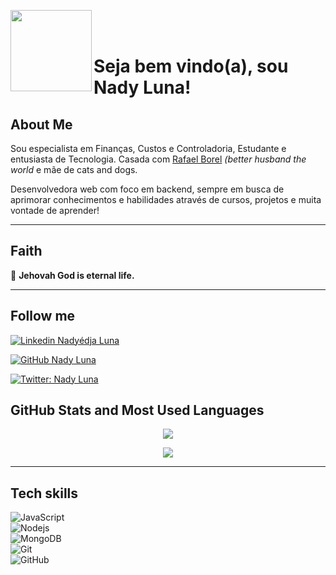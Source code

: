 <p>
    <img src="https://media.giphy.com/media/ule4vhcY1xEKQ/giphy.gif" width="130px" align="left"> 
    <br> </br>
</p>

# Seja bem vindo(a), sou Nady Luna! 

## About Me 

Sou especialista em Finanças, Custos e Controladoria, Estudante e entusiasta de Tecnologia.  Casada com [Rafael Borel](https://www.linkedin.com/in/rafaelborel/) _(better husband the world_ e mãe de cats and dogs.
  
Desenvolvedora web com foco em backend, sempre em busca de aprimorar conhecimentos e
habilidades através de cursos, projetos e muita vontade de aprender!

---
## Faith
 :raised_hands: **Jehovah God is eternal life.**</p>
___
## Follow me

[![Linkedin Nadyédja Luna](https://img.shields.io/badge/-LinkedIn-blue?style=flat-square&logo=Linkedin&logoColor=white&link=https://https://www.linkedin.com/in/nadyluna-dev/)](https://www.linkedin.com/in/nadyluna-dev/)

[![GitHub Nady Luna](https://img.shields.io/github/followers/NadyLuna?label=follow&style=social)](https://github.com/NadyLuna)

[![Twitter: Nady Luna](https://img.shields.io/twitter/follow/NadyKelayne?style=social)](https://twitter.com/NadyKelayne)
## GitHub Stats and Most Used Languages
<p align="center">
 <img align="center"src="https://github-readme-stats.vercel.app/api/?username=NadyLuna&hide=issues&theme=gruvbox&show_icons=true&hide_border=false&count_private=true&include_all_commits=true&line_height=24.5" />
 </p></p>
<p align="center">
 <img align="center"src="https://github-readme-stats.vercel.app/api/top-langs/?username=NadyLuna&layout=compact&theme=gruvbox&langs_count=10)](https://github.com/NadyLuna/github-readme-stats"/>

---
## Tech skills
![JavaScript](https://img.shields.io/badge/-JavaScript-black?style=flat-square&logo=javascript)  
![Nodejs](https://img.shields.io/badge/NodeJs-339933.svg?logo=node.js&logoColor=white)  
![MongoDB](https://img.shields.io/badge/MongoDB-444444.svg?logo=mongoDB&logoColor=green)   
![Git](https://img.shields.io/badge/-Git-black?style=flat-square&logo=git)  
![GitHub](https://img.shields.io/badge/-GitHub-181717?style=flat-square&logo=github)

